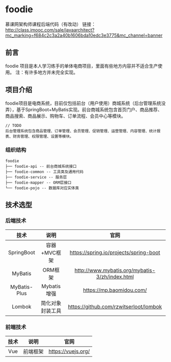 # foodie
 
慕课网架构师课程后端代码（有改动）
链接：http://class.imooc.com/sale/javaarchitect?mc_marking=f684c2c3a2a40b1606bda10edc3e3775&mc_channel=banner

## 前言
foodie 项目是本人学习练手的单体电商项目，里面有些地方内容并不适合生产使用。
注：有许多地方并未完全实现。
## 项目介绍
foodie项目是电商系统，目前仅包括前台（用户使用）商城系统（后台管理系统没弄），基于SpringBoot+MyBatis实现。前台商城系统包含首页门户、商品推荐、商品搜索、商品展示、购物车、订单流程、会员中心等模块。
```
// TODO
后台管理系统包含商品管理、订单管理、会员管理、促销管理、运营管理、内容管理、统计报表、财务管理、权限管理、设置等模块。
```
### 组织结构
```
foodie
├── foodie-api -- 前台商城系统接口
├── foodie-common -- 工具类及通用代码
├── foodie-service -- 服务层
├── foodie-mapper -- ORM层接口
└── foodie-pojo -- 数据库对应实体类
```
## 技术选型
### 后端技术
| 技术 | 说明 | 官网 |
| :---: | :----: | :---: |
| SpringBoot | 容器+MVC框架 | 	https://spring.io/projects/spring-boot |
| MyBatis    | ORM框架      | http://www.mybatis.org/mybatis-3/zh/index.html     |
| MyBatis-Plus | Mybatis增强 | https://mp.baomidou.com/ |
| Lombok    | 简化对象封装工具      | https://github.com/rzwitserloot/lombok     |

### 前端技术
| 技术 | 说明 | 官网 |
| :---: | :----: | :---: |
| Vue | 前端框架 | 	https://vuejs.org/ |
